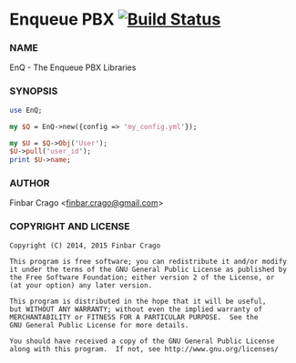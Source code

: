 Enqueue PBX [![Build Status](https://travis-ci.org/finbar-crago/enqueue.svg?branch=master)](https://travis-ci.org/finbar-crago/enqueue)
=======

### NAME

EnQ - The Enqueue PBX Libraries

### SYNOPSIS

```perl
use EnQ;

my $Q = EnQ->new({config => 'my_config.yml'});

my $U = $Q->Obj('User');
$U->pull('user_id');
print $U->name;
```
### AUTHOR

Finbar Crago <<finbar.crago@gmail.com>>

### COPYRIGHT AND LICENSE
```
Copyright (C) 2014, 2015 Finbar Crago

This program is free software; you can redistribute it and/or modify
it under the terms of the GNU General Public License as published by
the Free Software Foundation; either version 2 of the License, or
(at your option) any later version.

This program is distributed in the hope that it will be useful,
but WITHOUT ANY WARRANTY; without even the implied warranty of
MERCHANTABILITY or FITNESS FOR A PARTICULAR PURPOSE.  See the
GNU General Public License for more details.

You should have received a copy of the GNU General Public License
along with this program.  If not, see http://www.gnu.org/licenses/
```
